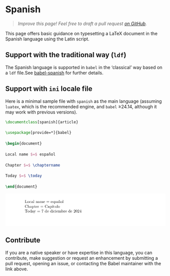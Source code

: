 # Spanish

<blockquote>
  <p><em>Improve this page! Feel free to draft a pull request <a href="https://github.com/latex3/babel/tree/docs/docs">on GitHub</a>.</em></p>
</blockquote>

This page offers basic guidance on typesetting a LaTeX document in the
Spanish language using the Latin script.

## Support with the traditional way (`ldf`)

The Spanish language is supported in `babel` in the ‘classical’ way
based on a `ldf` file.See [babel-spanish](https://ctan.org/pkg/babel-spanish) for further details.

## Support with `ini` locale file

Here is a minimal sample file with `spanish` as the main language
(assuming `luatex`, which is the recommended engine, and `babel` ≥24.14,
although it may work with previous versions).

```tex
\documentclass[spanish]{article}

\usepackage[provide=*]{babel}

\begin{document}

Local name $=$ español

Chapter $=$ \chaptername

Today $=$ \today

\end{document}
```

![](../media/locale-spanish.png)

## Contribute

If you are a native speaker or have expertise in this language, you can
contribute, make suggestion or request an enhancement by submitting a
pull request, opening an issue, or contacting the Babel maintainer with
the link above.